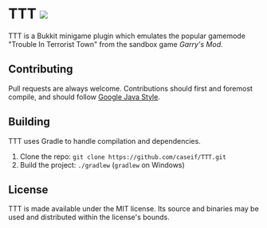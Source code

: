# TTT [![](http://ci.caseif.net/job/TTT/branch/master/badge/icon)](http://ci.caseif.net/job/TTT/)

TTT is a Bukkit minigame plugin which emulates the popular gamemode "Trouble In Terrorist Town" from the sandbox game
*Garry's Mod*.

## Contributing

Pull requests are always welcome. Contributions should first and foremost compile, and should follow
[Google Java Style](https://google.github.io/styleguide/javaguide.html).

## Building

TTT uses Gradle to handle compilation and dependencies.

1. Clone the repo: `git clone https://github.com/caseif/TTT.git`
2. Build the project: `./gradlew` (`gradlew` on Windows)

## License

TTT is made available under the MIT license. Its source and binaries may be used and distributed within the
license's bounds.
